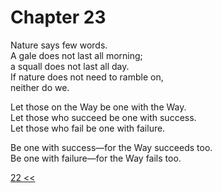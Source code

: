 # Chapter 23

Nature says few words.  
A gale does not last all morning;  
a squall does not last all day.  
If nature does not need to ramble on,  
neither do we.

Let those on the Way be one with the Way.  
Let those who succeed be one with success.  
Let those who fail be one with failure.

Be one with success—for the Way succeeds too.  
Be one with failure—for the Way fails too.

[22 <<](22.md)
